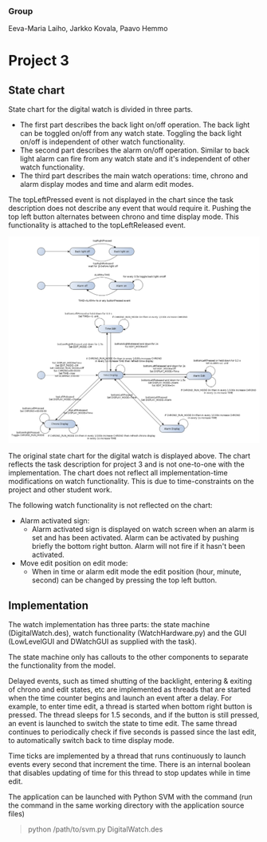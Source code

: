 
### Group

Eeva-Maria Laiho, Jarkko Kovala, Paavo Hemmo

# Project 3

## State chart

State chart for the digital watch is divided in three parts. 
* The first part describes the back light on/off operation. The back light can be toggled on/off from any watch state. Toggling the back light on/off is independent of other watch functionality.
* The second part describes the alarm on/off operation. Similar to back light alarm can fire from any watch state and it's independent of other watch functionality.
* The third part describes the main watch operations: time, chrono and alarm display modes and time and alarm edit modes.

The topLeftPressed event is not displayed in the chart since the task description does not describe any event that would require it. Pushing the top left button alternates between chrono and time display mode. This functionality is attached to the topLeftReleased event.

![Digital watch](./digital_watch.png)

The original state chart for the digital watch is displayed above. The chart reflects the task description for project 3 and is not one-to-one with the implementation. The chart does not reflect all implementation-time modifications on watch functionality.  This is due to time-constraints on the project and other student work. 

The following watch functionality is not reflected on the chart: 
* Alarm activated sign: 
    * Alarm activated sign is displayed on watch screen when an alarm is set and has been activated. Alarm can be activated by pushing briefly the bottom right button. Alarm will not fire if it hasn't been activated.
* Move edit position on edit mode: 
    * When in time or alarm edit mode the edit position (hour, minute, second) can be changed by pressing the top left button. 


## Implementation

The watch implementation has three parts: the state machine (DigitalWatch.des), watch functionality (WatchHardware.py) and the GUI (LowLevelGUI and DWatchGUI as supplied with the task).

The state machine only has callouts to the other components to separate the functionality from the model.

Delayed events, such as timed shutting of the backlight, entering & exiting of chrono and edit states, etc are implemented as threads that are started when the time counter begins and launch an event after a delay. For example, to enter time edit, a thread is started when bottom right button is pressed. The thread sleeps for 1.5 seconds, and if the button is still pressed, an event is launched to switch the state to time edit. The same thread continues to periodically check if five seconds is passed since the last edit, to automatically switch back to time display mode.

Time ticks are implemented by a thread that runs continuously to launch events every second that increment the time. There is an internal boolean that disables updating of time for this thread to stop updates while in time edit.

The application can be launched with Python SVM with the command (run the command in the same working directory with the application source files) 

> python /path/to/svm.py DigitalWatch.des
